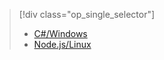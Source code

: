 > [!div class="op_single_selector"]
> 
> * [C#/Windows](../articles/iot-hub/iot-hub-device-management-get-started.md)
> * [Node.js/Linux](../articles/iot-hub/iot-hub-device-management-get-started-node.md)
> 
> 

